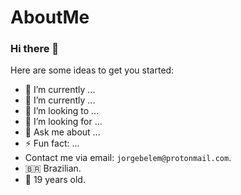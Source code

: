 # AboutMe

### Hi there 👋

Here are some ideas to get you started:

- 🔭 I’m currently ...
- 🌱 I’m currently ...
- 👯 I’m looking to ...
- 🤔 I’m looking for ...
- 💬 Ask me about ...
- ⚡ Fun fact: ...
- Contact me via email: `jorgebelem@protonmail.com`.
- 🇧🇷 Brazilian.
- 🎉 19 years old.
